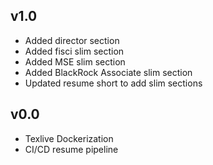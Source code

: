 ## v1.0
- Added director section
- Added fisci slim section
- Added MSE slim section
- Added BlackRock Associate slim section
- Updated resume short to add slim sections

## v0.0
- Texlive Dockerization
- CI/CD resume pipeline